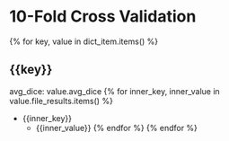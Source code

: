 # 10-Fold Cross Validation

{% for key, value in dict_item.items() %}
## {{key}}

avg_dice: value.avg_dice
    {% for inner_key, inner_value in value.file_results.items() %}
* {{inner_key}}
    * {{inner_value}}
    {% endfor %}
{% endfor %}
